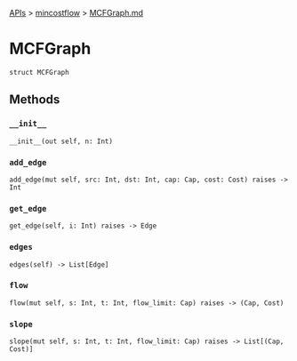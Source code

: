 [APIs](../index.md) > [mincostflow](./index.md) > [MCFGraph.md]()

# MCFGraph

```
struct MCFGraph
```

## Methods

### `__init__`

```
__init__(out self, n: Int)
```

### `add_edge`

```
add_edge(mut self, src: Int, dst: Int, cap: Cap, cost: Cost) raises -> Int
```

### `get_edge`

```
get_edge(self, i: Int) raises -> Edge
```

### `edges`

```
edges(self) -> List[Edge]
```

### `flow`

```
flow(mut self, s: Int, t: Int, flow_limit: Cap) raises -> (Cap, Cost)
```

### `slope`

```
slope(mut self, s: Int, t: Int, flow_limit: Cap) raises -> List[(Cap, Cost)]
```
